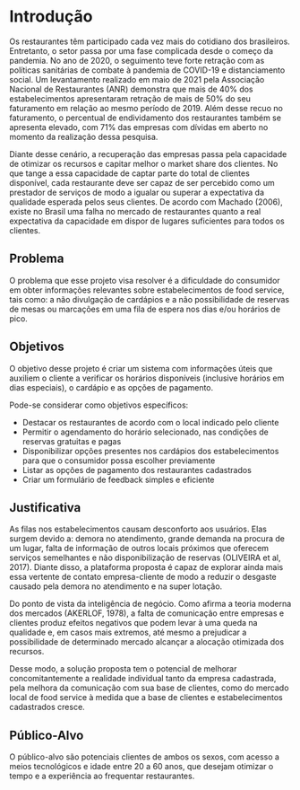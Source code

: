 # Introdução

Os restaurantes têm participado cada vez mais do cotidiano dos brasileiros. Entretanto, o setor passa por uma fase complicada desde o começo da pandemia. No ano de 2020, o seguimento teve forte retração com as políticas sanitárias de combate à pandemia de COVID-19 e distanciamento social. Um levantamento realizado em maio de 2021 pela Associação Nacional de Restaurantes (ANR) demonstra que mais de 40% dos estabelecimentos apresentaram retração de mais de 50% do seu faturamento em relação ao mesmo período de 2019. Além desse recuo no faturamento, o percentual de endividamento dos restaurantes também se apresenta elevado, com 71% das empresas com dívidas em aberto no momento da realização dessa pesquisa. 

Diante desse cenário, a recuperação das empresas passa pela capacidade de otimizar os recursos e capitar melhor o market share dos clientes. No que tange a essa capacidade de captar parte do total de clientes disponível, cada restaurante deve ser capaz de ser percebido como um prestador de serviços de modo a igualar ou superar a expectativa da qualidade esperada pelos seus clientes. De acordo com Machado (2006), existe no Brasil uma falha no mercado de restaurantes quanto a real expectativa da capacidade em dispor de lugares suficientes para todos os clientes.

## Problema
O problema que esse projeto visa resolver é a dificuldade do consumidor em obter informações relevantes sobre estabelecimentos de food service, tais como: a não divulgação de cardápios e a não possibilidade de reservas de mesas ou marcações em uma fila de espera nos dias e/ou horários de pico.

## Objetivos

O objetivo desse projeto é criar um sistema com informações úteis que auxiliem o cliente a verificar os horários disponíveis (inclusive horários em dias especiais), o cardápio e as opções de pagamento.  

Pode-se considerar como objetivos específicos: 
 - Destacar os restaurantes de acordo com o local indicado pelo cliente
 - Permitir o agendamento do horário selecionado, nas condições de reservas gratuitas e pagas
 - Disponibilizar opções presentes nos cardápios dos estabelecimentos para que o consumidor possa escolher previamente
 - Listar as opções de pagamento dos restaurantes cadastrados
 - Criar um formulário de feedback simples e eficiente

## Justificativa

As filas nos estabelecimentos causam desconforto aos usuários. Elas surgem devido a: demora no atendimento, grande demanda na procura de um lugar, falta de informação de outros locais próximos que oferecem serviços semelhantes e não disponibilização de reservas (OLIVEIRA et al, 2017). Diante disso, a plataforma proposta é capaz de explorar ainda mais essa vertente de contato empresa-cliente de modo a reduzir o desgaste causado pela demora no atendimento e na super lotação. 

Do ponto de vista da inteligência de negócio. Como afirma a teoria moderna dos mercados (AKERLOF, 1978), a falta de comunicação entre empresas e clientes produz efeitos negativos que podem levar à uma queda na qualidade e, em casos mais extremos, até mesmo a prejudicar a possibilidade de determinado mercado alcançar a alocação otimizada dos recursos. 

Desse modo, a solução proposta tem o potencial de melhorar concomitantemente a realidade individual tanto da empresa cadastrada, pela melhora da comunicação com sua base de clientes, como do mercado local de food service à medida que a base de clientes e estabelecimentos cadastrados cresce.

## Público-Alvo

O público-alvo são potenciais clientes de ambos os sexos, com acesso a meios tecnológicos e idade entre 20 a 60 anos, que desejam otimizar o tempo e a experiência ao frequentar restaurantes. 
